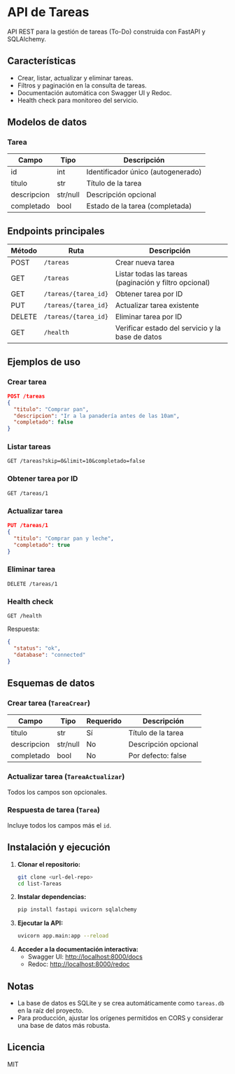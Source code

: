 # API de Tareas

API REST para la gestión de tareas (To-Do) construida con FastAPI y SQLAlchemy.

## Características
- Crear, listar, actualizar y eliminar tareas.
- Filtros y paginación en la consulta de tareas.
- Documentación automática con Swagger UI y Redoc.
- Health check para monitoreo del servicio.

## Modelos de datos

### Tarea
| Campo        | Tipo     | Descripción                        |
|--------------|----------|------------------------------------|
| id           | int      | Identificador único (autogenerado) |
| titulo       | str      | Título de la tarea                 |
| descripcion  | str/null | Descripción opcional               |
| completado   | bool     | Estado de la tarea (completada)    |

## Endpoints principales

| Método | Ruta                | Descripción                                              |
|--------|---------------------|---------------------------------------------------------|
| POST   | `/tareas`           | Crear nueva tarea                                        |
| GET    | `/tareas`           | Listar todas las tareas (paginación y filtro opcional)   |
| GET    | `/tareas/{tarea_id}`| Obtener tarea por ID                                     |
| PUT    | `/tareas/{tarea_id}`| Actualizar tarea existente                               |
| DELETE | `/tareas/{tarea_id}`| Eliminar tarea por ID                                    |
| GET    | `/health`           | Verificar estado del servicio y la base de datos         |

## Ejemplos de uso

### Crear tarea
```json
POST /tareas
{
  "titulo": "Comprar pan",
  "descripcion": "Ir a la panadería antes de las 10am",
  "completado": false
}
```

### Listar tareas
```http
GET /tareas?skip=0&limit=10&completado=false
```

### Obtener tarea por ID
```http
GET /tareas/1
```

### Actualizar tarea
```json
PUT /tareas/1
{
  "titulo": "Comprar pan y leche",
  "completado": true
}
```

### Eliminar tarea
```http
DELETE /tareas/1
```

### Health check
```http
GET /health
```
Respuesta:
```json
{
  "status": "ok",
  "database": "connected"
}
```

## Esquemas de datos

### Crear tarea (`TareaCrear`)
| Campo        | Tipo     | Requerido | Descripción              |
|--------------|----------|-----------|--------------------------|
| titulo       | str      | Sí        | Título de la tarea       |
| descripcion  | str/null | No        | Descripción opcional     |
| completado   | bool     | No        | Por defecto: false       |

### Actualizar tarea (`TareaActualizar`)
Todos los campos son opcionales.

### Respuesta de tarea (`Tarea`)
Incluye todos los campos más el `id`.

## Instalación y ejecución

1. **Clonar el repositorio:**
   ```bash
   git clone <url-del-repo>
   cd list-Tareas
   ```
2. **Instalar dependencias:**
   ```bash
   pip install fastapi uvicorn sqlalchemy
   ```
3. **Ejecutar la API:**
   ```bash
   uvicorn app.main:app --reload
   ```
4. **Acceder a la documentación interactiva:**
   - Swagger UI: [http://localhost:8000/docs](http://localhost:8000/docs)
   - Redoc: [http://localhost:8000/redoc](http://localhost:8000/redoc)

## Notas
- La base de datos es SQLite y se crea automáticamente como `tareas.db` en la raíz del proyecto.
- Para producción, ajustar los orígenes permitidos en CORS y considerar una base de datos más robusta.

## Licencia
MIT 